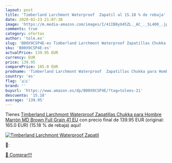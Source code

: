 ```yaml
---
layout: post
title: 'Timberland Larchmont Waterproof  Zapatil al 15.18 % de rebaja'
date: 2020-02-23 21:07:38
image: 'https://m.media-amazon.com/images/I/41IB8yU45ZL._AC_._SL400_.jpg'
comments: true
category: ofertas
author: 'tole.es'
slug: 'B00X9CSP4E-es Timberland Larchmont Waterproof Zapatillas Chukka para...'
sku: 'B00X9CSP4E-es'
actualPrice: 139.95 EUR
currency: EUR
price: 139.95
comparePrice: 165.0 EUR
prodname: 'Timberland Larchmont Waterproof  Zapatillas Chukka para Hombre  Marrón  MD Brown Full Grain   41 EU'
country: 'es'
flag: '🇪🇸'
brand: ''
buyurl: 'https://www.amazon.es/dp/B00X9CSP4E/?tag=tolees-21'
descuento: '15.18'
average: '139.95'
---
```


Tienes [Timberland Larchmont Waterproof  Zapatillas Chukka para Hombre  Marrón  MD Brown Full Grain   41 EU](https://www.amazon.es/dp/B00X9CSP4E/?tag=tolees-21) con precio final de  139.95 EUR (original: 165.0 EUR) (15.18 %  de rebaja) aqui!

[![Timberland Larchmont Waterproof  Zapatil](https://m.media-amazon.com/images/I/41IB8yU45ZL._AC_._SL400_.jpg)](https://www.amazon.es/dp/B00X9CSP4E/?tag=tolees-21)

🔎:


[🛒 Comprar!!!](https://www.amazon.es/dp/B00X9CSP4E/?tag=tolees-21)
